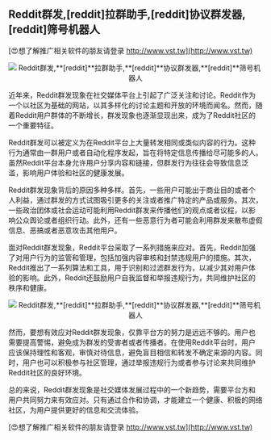 ## **Reddit群发,**[reddit]**拉群助手,**[reddit]**协议群发器,**[reddit]**筛号机器人**

[😍想了解推广相关软件的朋友请登录 http://www.vst.tw](http://www.vst.tw)

 <center><img src="https://vst.tw/MP4/tuiguang/png/7.png" alt="Reddit群发,**[reddit]**拉群助手,**[reddit]**协议群发器,**[reddit]**筛号机器人"></center>

近年来，Reddit群发现象在社交媒体平台上引起了广泛关注和讨论。Reddit作为一个以社区为基础的网站，以其多样化的讨论主题和开放的环境而闻名。然而，随着Reddit用户群体的不断增长，群发现象也逐渐显现出来，成为了Reddit社区的一个重要特征。

Reddit群发可以被定义为在Reddit平台上大量转发相同或类似内容的行为。这种行为通常由一群用户或者自动化程序发起，旨在将特定信息传播给尽可能多的人。虽然Reddit平台本身允许用户分享内容和链接，但群发行为往往会导致信息泛滥，影响用户体验和社区的健康发展。

Reddit群发现象背后的原因多种多样。首先，一些用户可能出于商业目的或者个人利益，通过群发的方式试图吸引更多的关注或者推广特定的产品或服务。其次，一些政治团体或社会运动可能利用Reddit群发来传播他们的观点或者议程，以影响公众舆论或者组织行动。此外，还有一些恶意行为者可能会利用群发来散布虚假信息、恶搞或者恶意攻击其他用户。

面对Reddit群发现象，Reddit平台采取了一系列措施来应对。首先，Reddit加强了对用户行为的监管和管理，包括加强内容审核和封禁违规用户的措施。其次，Reddit推出了一系列算法和工具，用于识别和过滤群发行为，以减少其对用户体验的影响。此外，Reddit还鼓励用户自我监督和举报违规行为，共同维护社区的秩序和健康。

 <center><img src="https://vst.tw/MP4/tuiguang/png/8.png" alt="Reddit群发,**[reddit]**拉群助手,**[reddit]**协议群发器,**[reddit]**筛号机器人"></center>

然而，要想有效应对Reddit群发现象，仅靠平台方的努力是远远不够的。用户也需要提高警惕，避免成为群发的受害者或者传播者。在使用Reddit平台时，用户应该保持理性和客观，审慎对待信息，避免盲目相信和转发不确定来源的内容。同时，用户也可以积极参与社区管理，通过举报违规行为或者参与讨论来共同维护Reddit社区的良好环境。

总的来说，Reddit群发现象是社交媒体发展过程中的一个新趋势，需要平台方和用户共同努力来有效应对。只有通过合作和协调，才能建立一个健康、积极的网络社区，为用户提供更好的信息和交流体验。

[😍想了解推广相关软件的朋友请登录 http://www.vst.tw](http://www.vst.tw)




